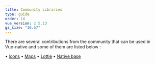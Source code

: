 ```yaml
---
title: Community Libraries
type: guide
order: 14
vue_version: 2.5.13
gz_size: "30.67"
---
```


There are several contributions from the community that can be used in Vue-native and some of them are listed below :

• [Icons](http://staging-vue-native.geekydev.com/docs/community-libraries/icons.html)
• [Maps](http://staging-vue-native.geekydev.com/docs/community-libraries/maps.html)
• [Lottie](http://staging-vue-native.geekydev.com/docs/community-libraries/lottie/html)
• [Native base](https://docs.nativebase.io/docs/GetStarted.html)
